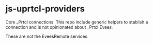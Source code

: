 # js-uprtcl-providers

Core \_Prtcl connections. This repo include generic helpers to stablish a connection and is not opinionated about \_Prtcl Evees.

These are not the EveesRemote services.
